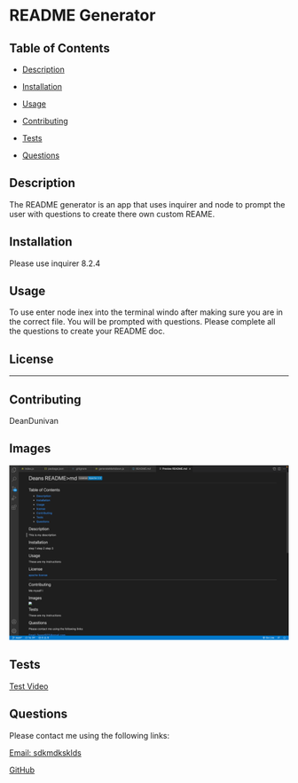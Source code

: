 # README Generator

  ## Table of Contents
  
  - [Description](#description)
  - [Installation](#installation)
  - [Usage](#usage)
  
  - [Contributing](#contributing)
  - [Tests](#tests)
  - [Questions](#questions)
  
  ## Description
 
  The README generator is an app that uses inquirer and node to prompt the user with questions to create there own custom REAME.

  ## Installation
  
  Please use inquirer 8.2.4

  ## Usage
  
  To use enter node inex into the terminal windo after making sure you are in the correct file. You will be prompted with questions. Please complete all the questions to create your README doc.
  
  
  ## License
  
  


  ---

  ## Contributing

 DeanDunivan
  
  ## Images

  <img src="images/Screen Shot 2022-09-14 at 7.18.50 PM.png">

  ## Tests

  [Test Video](https://drive.google.com/file/d/1GHfIIbwxVtgdB11w-nAxzmJ5Ttz_YJW9/view)

  ## Questions

  Please contact me using the following links:

  [Email: sdkmdksklds](mailto:sdkmdksklds)

  [GitHub](https://github.com/deand925/README-Generator.git)

